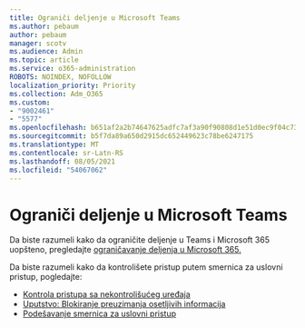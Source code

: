 ```yaml
---
title: Ograniči deljenje u Microsoft Teams
ms.author: pebaum
author: pebaum
manager: scotv
ms.audience: Admin
ms.topic: article
ms.service: o365-administration
ROBOTS: NOINDEX, NOFOLLOW
localization_priority: Priority
ms.collection: Adm_O365
ms.custom:
- "9002461"
- "5577"
ms.openlocfilehash: b651af2a2b74647625adfc7af3a90f90808d1e51d0ec9f04c73313fd7232c4ac
ms.sourcegitcommit: b5f7da89a650d2915dc652449623c78be6247175
ms.translationtype: MT
ms.contentlocale: sr-Latn-RS
ms.lasthandoff: 08/05/2021
ms.locfileid: "54067062"
---
```

# <a name="limit-sharing-in-microsoft-teams"></a>Ograniči deljenje u Microsoft Teams

Da biste razumeli kako da ograničite deljenje u Teams i Microsoft 365 uopšteno, pregledajte [ograničavanje deljenja u Microsoft 365.](https://docs.microsoft.com/microsoft-365/solutions/microsoft-365-limit-sharing?view=o365-worldwide)

Da biste razumeli kako da kontrolišete pristup putem smernica za uslovni pristup, pogledajte:

- [Kontrola pristupa sa nekontrolišućeg uređaja](https://docs.microsoft.com/sharepoint/control-access-from-unmanaged-devices)
- [Uputstvo: Blokiranje preuzimanja osetljivih informacija](https://docs.microsoft.com/cloud-app-security/use-case-proxy-block-session-aad)
- [Podešavanje smernica za uslovni pristup](https://docs.microsoft.com/microsoft-365/business/set-up-conditional-access-policies?view=o365-worldwide)
